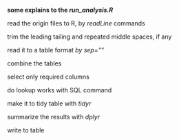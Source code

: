 **some explains to the *run_analysis.R***

 read the origin files to R, by *readLine* commands

 trim the leading tailing and repeated middle spaces, if any

 read it to a table format *by sep=""*

 combine the tables

 select only required columns

 do lookup works with SQL command

 make it to tidy table with *tidyr*

 summarize the results with *dplyr*

 write to table